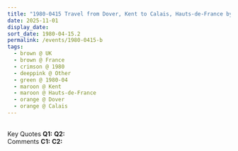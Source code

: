 ```yaml
---
title: "1980-0415 Travel from Dover, Kent to Calais, Hauts-de-France by Ferry"
date: 2025-11-01
display_date: 
sort_date: 1980-04-15.2
permalink: /events/1980-0415-b
tags:
  - brown @ UK
  - brown @ France 
  - crimson @ 1980
  - deeppink @ Other
  - green @ 1980-04
  - maroon @ Kent 
  - maroon @ Hauts-de-France 
  - orange @ Dover
  - orange @ Calais  
---
```


<br>

<wave-list>
  <list-title color="DarkSeaGreen" width="55">Key Quotes</list-title>
  <list-item color="BlanchedAlmond" width="280"><b>Q1:</b> <i></i></list-item>
  <list-item color="Lavender" width="280"><b>Q2:</b> <i></i></list-item>
</wave-list>

<br>

<wave-list>
  <list-title color="DarkSeaGreen" width="55">Comments</list-title>
  <list-item color="BlanchedAlmond" width="280"><b>C1:</b> <i></i></list-item>
  <list-item color="Lavender" width="280"><b>C2:</b> <i></i></list-item>
</wave-list>